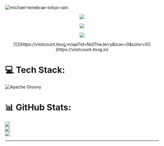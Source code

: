   ![michael-tenebrae-tokyo-rain](https://github.com/user-attachments/assets/74545e12-8eab-45b4-b189-461135f918cf)
 
  <p align="center">
    <img align="center" src="https://github-readme-stats.vercel.app/api?username=NotTheJerry&theme=dark&hide_border=false&include_all_commits=false&count_private=false">
  </p>
  <p align="center">
    <img align="center" src="https://nirzak-streak-stats.vercel.app/?user=NotTheJerry&theme=dark&hide_border=false">
  </p>

  <p align="center">
    <img align="center" src="https://github-readme-stats.vercel.app/api/top-langs/?username=NotTheJerry&theme=dark&hide_border=false&include_all_commits=false&count_private=false&layout=compact">
  </p>
  
  <p align="center">
<!--     <img align="center" src="[https://github-readme-stats.vercel.app/api/top-langs/?username=NotTheJerry&theme=dark&hide_border=false&include_all_commits=false&count_private=false&layout=compact](https://github-contributor-stats.vercel.app/api?username=NotTheJerry&limit=5&theme=dark&combine_all_yearly_contributions=true)"> -->
    [![](https://visitcount.itsvg.in/api?id=NotTheJerry&icon=0&color=0)](https://visitcount.itsvg.in)
  </p>
  
  <!-- Proudly created with GPRM ( https://gprm.itsvg.in ) 
    # 📊 GitHub Stats:
    ![](https://github-readme-stats.vercel.app/api?username=NotTheJerry&theme=dark&hide_border=false&include_all_commits=true&count_private=true)<br/>
    ![](https://github-readme-streak-stats.herokuapp.com/?user=NotTheJerry&theme=dark&hide_border=false)<br/>
    ![](https://github-readme-stats.vercel.app/api/top-langs/?username=NotTheJerry&theme=dark&hide_border=false&include_all_commits=true&count_private=true&layout=compact)
  -->
  

# 💻 Tech Stack:
![Apache Groovy](https://img.shields.io/badge/Apache%20Groovy-4298B8.svg?style=for-the-badge&logo=Apache+Groovy&logoColor=white)
# 📊 GitHub Stats:
![](https://github-readme-stats.vercel.app/api?username=NotTheJerry&theme=dark&hide_border=false&include_all_commits=true&count_private=true)<br/>
![](https://nirzak-streak-stats.vercel.app/?user=NotTheJerry&theme=dark&hide_border=false)<br/>
![](https://github-readme-stats.vercel.app/api/top-langs/?username=NotTheJerry&theme=dark&hide_border=false&include_all_commits=true&count_private=true&layout=compact)

---


<!-- Proudly created with GPRM ( https://gprm.itsvg.in ) -->
